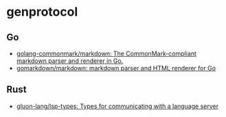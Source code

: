 # genprotocol

## Go

- [golang-commonmark/markdown: The CommonMark-compliant markdown parser and renderer in Go.](https://gitlab.com/golang-commonmark/markdown)
- [gomarkdown/markdown: markdown parser and HTML renderer for Go](https://github.com/gomarkdown/markdown)

## Rust

- [gluon-lang/lsp-types: Types for communicating with a language server](https://github.com/gluon-lang/lsp-types)
